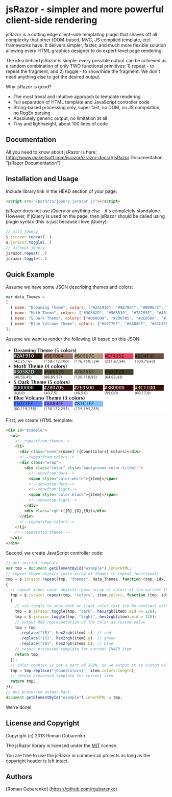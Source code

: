 # jsRazor - simpler and more powerful client-side rendering

jsRazor is a cutting edge client-side templating plugin that shaves off all complexity that other (DOM-based, MVC, JS compiled template, etc) frameworks have. It delivers simpler, faster, and much more flexible solution allowing every HTML graphics designer to do expert-level page rendering.

The idea behind jsRazor is simple: every possible output can be achieved as a random combination of only TWO functional primitives: 1) repeat - to repeat the fragment, and 2) toggle - to show/hide the fragment. We don't need anything else to get the desired output.

Why jsRazor is good?
- The most trivial and intuitive approach to template rendering
- Full separation of HTML template and JavaScript controller code
- String-based processing only, super fast, no DOM, no JS compilation, no RegEx parsing
- Absolutely generic output, no limitation at all
- Tiny and lightweight, about 100 lines of code

## Documentation

All you need to know about jsRazor is here: [http://www.makeitsoft.com/jsrazor/jzrazor-docs/](jsRazor Documentation "jsRazor Documentation")

## Installation and Usage

Include library link in the HEAD section of your page:

``` html
<script src="/path/to/jquery.jsrazor.js"></script>
```

jsRazor does not use jQuery or anything else - it's completely standalone. However, if jQuery is used on the page, then jsRazor should be called using plugin syntax (this is just because I love jQuery):

``` javascript
// with jQuery
$.jsrazor.repeat(..)
$.jsrazor.toggle(..)
// without jQuery
jsrazor.repeat(..)
jsrazor.toggle(..)
``` 

## Quick Example

Assume we have some JSON describing themes and colors:

``` javascript
var data_Themes =
[
  { name: "Dreaming Theme", colors: ["#2A1910", "#9E7064", "#B0967C", "#E7435E", "#6D4F3F"] },
  { name: "Moth Theme", colors: ["#30382D", "#565539", "#78765F", "#403F2B"] },
  { name: "5 Dark Theme", colors: ["#000000", "#280705", "#2E0500", "#3B0000", "#3C1100"] },
  { name: "Blue Volcano Theme", colors: ["#5077FF", "#8A84FF", "#81C1FF"] }
];
```

Assume we want to render the following UI based on this JSON: 

![jsRazor Example Output](example.png "jsRazor Example Output")

First, we create HTML template:

``` html
<div id="example">
  <ul>
    <!--repeatfrom:themes-->
    <li> 
      <div class="name">{name} ({CountColors} colors)</div>
      <!--repeatfrom:colors-->
      <div class="wrap">
        <div class="color" style="background-color:{item};">
          <!--showfrom:dark-->
          <span style="color:white">{item}</span>
          <!--showstop:dark-->
          <!--showfrom:light-->
          <span style="color:black">{item}</span>
          <!--showstop:light-->
        </div>
        <div class="rgb">({R},{G},{B})</div>
      </div>
      <!--repeatstop:colors-->
    </li>  
    <!--repeatstop:themes-->
  </ul>
</div>
```

Second, we create JavaScript controller code:

``` javascript
// get initial template
var tmp = document.getElementById("example").innerHTML; 
// repeat theme objects (pass array of themes to repeat functional)
tmp = $.jsrazor.repeat(tmp, "themes", data_Themes, function (tmp, idx, item)
{
  // repeat inner color objects (pass array of colors of the current theme item)
  tmp = $.jsrazor.repeat(tmp, "colors", item.colors, function (tmp, idx, item)
  {
    // use toggle to show dark or light color text (to be contrast with background)
    tmp = $.jsrazor.toggle(tmp, "dark", hex2rgb(item).mid <= 128);
    tmp = $.jsrazor.toggle(tmp, "light", hex2rgb(item).mid > 128);
    // output RGB representation of the color as custom value
    tmp = tmp
      .replace("{R}", hex2rgb(item).r)  // red
      .replace("{G}", hex2rgb(item).g)  // green
      .replace("{B}", hex2rgb(item).b); // blue
    // return processed template for current INNER item
    return tmp;
  });
  // color counter is not a part of JSON, so we output it as custom value
  tmp = tmp.replace("{CountColors}", item.colors.length);
  // return processed template for current item
  return tmp;
});
// put processed output back
document.getElementById("example").innerHTML = tmp;
```

We're done! 

## License and Copyright

Copyright (c) 2013 Roman Gubarenko

The jsRazor library is licensed under the [MIT](MIT-LICENSE.txt "MIT License Link") license.

You are free to use the jsRazor in commercial projects as long as the copyright header is left intact.

## Authors

[Roman Gubarenko] (https://github.com/rgubarenko)
